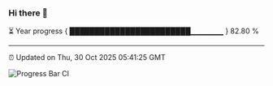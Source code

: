 ### Hi there 👋

⏳ Year progress { ████████████████████████▁▁▁▁▁▁ } 82.80 %

---

⏰ Updated on Thu, 30 Oct 2025 05:41:25 GMT

![Progress Bar CI](https://github.com/IshwaranRudhara/GIT-ACTION/workflows/Progress%20Bar%20CI/badge.svg)
